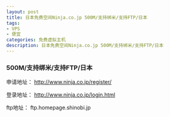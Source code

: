 ```yaml
---
layout: post
title: 日本免费空间Ninja.co.jp 500M/支持绑米/支持FTP/日本
tags:
- VPS
- 便宜
categories: 免费虚拟主机
description: 日本免费空间Ninja.co.jp 500M/支持绑米/支持FTP/日本
---
```


### 500M/支持绑米/支持FTP/日本
申请地址：
http://www.ninja.co.jp/register/

登录地址：
http://www.ninja.co.jp/login.html

ftp地址：
ftp.homepage.shinobi.jp
